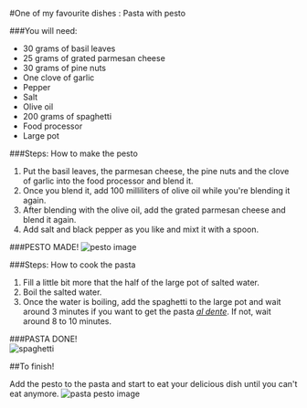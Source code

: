 
#One of my favourite dishes :  Pasta with pesto

###You will need: 

* 30 grams of basil leaves
* 25 grams of grated parmesan cheese
* 30 grams of pine nuts
* One clove of garlic
* Pepper
* Salt
* Olive oil
* 200 grams of spaghetti 
* Food processor
* Large pot

###Steps: How to make the pesto

1. Put the basil leaves, the parmesan cheese, the pine nuts and the clove of garlic into the food processor and blend it.    
2. Once you blend it, add 100 milliliters of olive oil while you're blending it again.   
3. After blending with the olive oil, add the grated parmesan cheese and blend it again.   
4. Add salt and black pepper as you like and mixt it with a spoon.    

###PESTO MADE!
![pesto image](http://theparkerpost.com/wp-content/uploads/2016/10/Karens-Pesto-Sauce-.jpg)

###Steps: How to cook the pasta 

1. Fill a little bit more that the half of the large pot of salted water.    
2. Boil the salted water.  
3. Once the water is boiling, add the spaghetti to the large pot and wait around 3 minutes if you want to get the pasta [_al dente_](https://www.youtube.com/watch?v=p24p1QPdTuQ). If not, wait around 8 to 10 minutes. 

###PASTA DONE!   
![spaghetti](http://www.recipegirl.com/wp-content/uploads/2011/04/Baked-Lemon-Spaghetti-6.jpg) 

##To finish! 

Add the pesto to the pasta and start to eat your delicious dish until you can't eat anymore. 
![pasta pesto image](http://www.seriouseats.com/images/2016/02/20160209-finishing-pasta-pesto-vicky-wasik-9-2.jpg)


